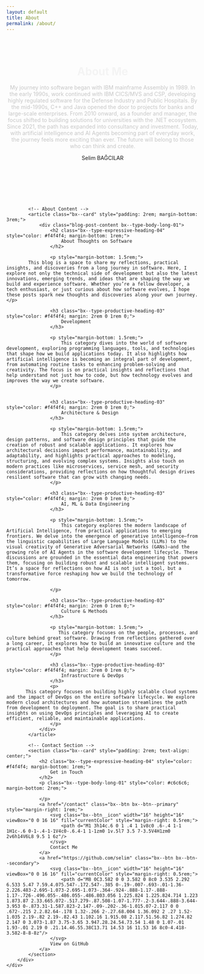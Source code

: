 ```yaml
---
layout: default
title: About
permalink: /about/
---
```


<div class="bx--grid">
    <div class="bx--row">
        <div class="bx--col-lg-12 bx--col-md-8 bx--col-sm-4 bx--offset-lg-2">
            <!-- Page Header with proper Carbon spacing -->
            <header style="padding-top: 2rem; padding-bottom: 3rem; text-align: center;">
                <h1 class="bx--type-expressive-heading-05" style="color: #f4f4f4; margin-bottom: 1rem;">
                    About Me
                </h1>
                <p class="bx--type-expressive-paragraph-01" style="color: #c6c6c6;">
                    My journey into software began with IBM mainframe Assembly in 1989. In the early 1990s, work continued with IBM CICS/MVS and CSP, developing highly regulated software for the Defense Industry and Public Hospitals. By the mid-1990s, C++ and Java opened the door to projects for banks and large-scale enterprises. From 2010 onward, as a founder and manager, the focus shifted to building solutions for universities with the .NET ecosystem. Since 2021, the path has expanded into consultancy and investment. Today, with artificial intelligence and AI Agents becoming part of everyday work, the journey feels more exciting than ever. The future will belong to those who can think and create.
                </p>
                <p>Selim BAĞCILAR</p>
            </header>

            <!-- About Content -->
            <article class="bx--card" style="padding: 2rem; margin-bottom: 3rem;">
                <div class="blog-post-content bx--type-body-long-01">
                    <h2 class="bx--type-expressive-heading-04" style="color: #f4f4f4; margin-bottom: 1rem;">
                        About Thoughts on Software
                    </h2>
                    
                    <p style="margin-bottom: 1.5rem;">
            This blog is a space to share my reflections, practical insights, and discoveries from a long journey in software. Here, I explore not only the technical side of development but also the latest innovations, emerging trends, and ideas that are shaping the way we build and experience software. Whether you’re a fellow developer, a tech enthusiast, or just curious about how software evolves, I hope these posts spark new thoughts and discoveries along your own journey.        </p>

                    <h3 class="bx--type-productive-heading-03" style="color: #f4f4f4; margin: 2rem 0 1rem 0;">
                        Development
                    </h3>
                    
                    <p style="margin-bottom: 1.5rem;">
                        This category dives into the world of software development, exploring programming languages, tools, and technologies that shape how we build applications today. It also highlights how artificial intelligence is becoming an integral part of development, from automating routine tasks to enhancing problem-solving and creativity. The focus is on practical insights and reflections that help understand not just how to code, but how technology evolves and improves the way we create software.
                    </p>


                    <h3 class="bx--type-productive-heading-03" style="color: #f4f4f4; margin: 2rem 0 1rem 0;">
                        Architecture & Design
                    </h3>
                    
                    <p style="margin-bottom: 1.5rem;">
                        This category delves into system architecture, design patterns, and software design principles that guide the creation of robust and scalable applications. It explores how architectural decisions impact performance, maintainability, and adaptability, and highlights practical approaches to modeling, structuring, and evolving complex systems. Insights also touch on modern practices like microservices, service mesh, and security considerations, providing reflections on how thoughtful design drives resilient software that can grow with changing needs.
                    </p>

                    <h3 class="bx--type-productive-heading-03" style="color: #f4f4f4; margin: 2rem 0 1rem 0;">
                        AI, ML & Data Engineering 
                    </h3>
                    
                    <p style="margin-bottom: 1.5rem;">
                        This category explores the modern landscape of Artificial Intelligence, from practical applications to emerging frontiers. We delve into the emergence of generative intelligence—from the linguistic capabilities of Large Language Models (LLMs) to the visual creativity of Generative Adversarial Networks (GANs)—and the growing role of AI Agents in the software development lifecycle. These discussions are grounded in the essential data engineering that powers them, focusing on building robust and scalable intelligent systems. It’s a space for reflections on how AI is not just a tool, but a transformative force reshaping how we build the technology of tomorrow.

                    </p>

                    <h3 class="bx--type-productive-heading-03" style="color: #f4f4f4; margin: 2rem 0 1rem 0;">
                        Culture & Methods
                    </h3>
                    
                    <p style="margin-bottom: 1.5rem;">
                       This category focuses on the people, processes, and culture behind great software. Drawing from reflections gathered over a long career, it explores how to build an innovative culture and the practical approaches that help development teams succeed.
                    </p>

                    <h3 class="bx--type-productive-heading-03" style="color: #f4f4f4; margin: 2rem 0 1rem 0;">
                        Infrastructure & DevOps
                    </h3>
                    <p>
           This category focuses on building highly scalable cloud systems and the impact of DevOps on the entire software lifecycle. We explore modern cloud architectures and how automation streamlines the path from development to deployment. The goal is to share practical insights on using DevOps principles and leveraging AI to create efficient, reliable, and maintainable applications.
                    </p>
                </div>
            </article>

            <!-- Contact Section -->
            <section class="bx--card" style="padding: 2rem; text-align: center;">
                <h2 class="bx--type-expressive-heading-04" style="color: #f4f4f4; margin-bottom: 1rem;">
                    Get in Touch
                </h2>
                <p class="bx--type-body-long-01" style="color: #c6c6c6; margin-bottom: 2rem;">

                </p>
                <a href="/contact" class="bx--btn bx--btn--primary" style="margin-right: 1rem;">
                    <svg class="bx--btn__icon" width="16" height="16" viewBox="0 0 16 16" fill="currentColor" style="margin-right: 0.5rem;">
                        <path d="M1 3h14c.6 0 1 .4 1 1v8c0 .6-.4 1-1 1H1c-.6 0-1-.4-1-1V4c0-.6.4-1 1-1zm0 1v.5l7 3.5 7-3.5V4H1zm0 2v6h14V6L8 9.5 1 6z"/>
                    </svg>
                    Contact Me
                </a>
                <a href="https://github.com/selim" class="bx--btn bx--btn--secondary">
                    <svg class="bx--btn__icon" width="16" height="16" viewBox="0 0 16 16" fill="currentColor" style="margin-right: 0.5rem;">
                        <path d="M8 0C3.582 0 0 3.582 0 8c0 3.535 2.292 6.533 5.47 7.59.4.075.547-.172.547-.385 0-.19-.007-.693-.01-1.36-2.226.483-2.695-1.073-2.695-1.073-.364-.924-.888-1.17-.888-1.17-.726-.496.055-.486.055-.486.803.056 1.225.824 1.225.824.714 1.223 1.873.87 2.33.665.072-.517.279-.87.508-1.07-1.777-.2-3.644-.888-3.644-3.953 0-.873.31-1.587.823-2.147-.09-.202-.36-1.015.07-2.117 0 0 .672-.215 2.2.82.64-.178 1.32-.266 2-.27.68.004 1.36.092 2 .27 1.52-1.035 2.19-.82 2.19-.82.43 1.102.16 1.915.08 2.117.51.56.82 1.274.82 2.147 0 3.073-1.87 3.75-3.65 3.947.28.24.54.73.54 1.48 0 1.07-.01 1.93-.01 2.19 0 .21.14.46.55.38C13.71 14.53 16 11.53 16 8c0-4.418-3.582-8-8-8z"/>
                    </svg>
                    View on GitHub
                </a>
            </section>
        </div>
    </div>
</div>